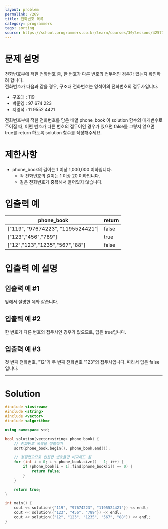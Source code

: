 ```yaml
---
layout: problem
permalink: /269
title: 전화번호 목록
category: programmers
tags: sorting
source: https://school.programmers.co.kr/learn/courses/30/lessons/42577
---
```


# 문제 설명

전화번호부에 적힌 전화번호 중, 한 번호가 다른 번호의 접두어인 경우가 있는지 확인하려 합니다.  
전화번호가 다음과 같을 경우, 구조대 전화번호는 영석이의 전화번호의 접두사입니다.

- 구조대 : 119
- 박준영 : 97 674 223
- 지영석 : 11 9552 4421

전화번호부에 적힌 전화번호를 담은 배열 phone_book 이 solution 함수의 매개변수로 주어질 때, 어떤 번호가 다른 번호의 접두어인 경우가 있으면 false를 그렇지 않으면 true를 return 하도록 solution 함수를 작성해주세요.

# 제한사항

- phone_book의 길이는 1 이상 1,000,000 이하입니다.
    - 각 전화번호의 길이는 1 이상 20 이하입니다.
    - 같은 전화번호가 중복해서 들어있지 않습니다.

# 입출력 예

| phone_book | return |
| --- | --- |
| ["119", "97674223", "1195524421"] | false |
| ["123","456","789"] | true |
| ["12","123","1235","567","88"] | false |

# 입출력 예 설명

## 입출력 예 #1

앞에서 설명한 예와 같습니다.

## 입출력 예 #2

한 번호가 다른 번호의 접두사인 경우가 없으므로, 답은 true입니다.

## 입출력 예 #3

첫 번째 전화번호, "12"가 두 번째 전화번호 "123"의 접두사입니다. 따라서 답은 false입니다.

---

# Solution

```cpp
#include <iostream>
#include <string>
#include <vector>
#include <algorithm>

using namespace std;

bool solution(vector<string> phone_book) {
    // 전화번호 목록을 정렬하기
    sort(phone_book.begin(), phone_book.end());

    // 정렬했으므로 인접한 번호들만 비교해도 됨
    for (int i = 0; i < phone_book.size() - 1; i++) {
        if (phone_book[i + 1].find(phone_book[i]) == 0) {
            return false;
        }
    }

    return true;
}

int main() {
    cout << solution({"119", "97674223", "1195524421"}) << endl;
    cout << solution({"123", "456", "789"}) << endl;
    cout << solution({"12", "123", "1235", "567", "88"}) << endl;
}
```
